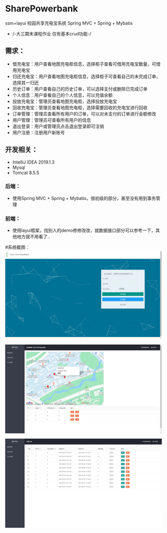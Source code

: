 # SharePowerbank
ssm+layui 校园共享充电宝系统 Spring MVC + Spring + Mybatis
* /-大三期末课程作业 仅有基本crud功能-/
## 需求：
*	借充电宝：用户查看地图充电柜信息，选择柜子查看可借用充电宝数量，可借用充电宝
*	归还充电宝：用户查看地图充电柜信息，选择柜子可查看自己的未完成订单，选择其一归还
*	历史订单：用户查看自己的历史订单，可以选择支付或删除已完成订单
*	个人信息：用户查看自己的个人信息，可以充值余额
*	投放充电宝：管理员查看地图充电柜，选择投放充电宝
*	回收充电宝：管理员查看地图充电柜，选择需要回收的充电宝进行回收
*	订单管理：管理员查看所有用户的订单，可以对未支付的订单进行金额修改
*	用户管理：管理员可查看所有用户的信息
*	退出登录：用户或管理员点击退出登录即可注销
* 用户注册：注册用户新账号
## 开发相关：
* IntelliJ IDEA 2019.1.3 
* Mysql
* Tomcat 8.5.5
### 后端：
* 使用Spring MVC + Spring + Mybatis，很初级的部分，甚至没有用到事务管理

### 前端：
* 使用layui框架，找别人的demo修修改改，就数据接口部分可以参考一下，其他地方就不用看了..

#系统截图：
![image](https://github.com/euphoria429/SharePowerbank/blob/master/files/01.jpg)

![image](https://github.com/euphoria429/SharePowerbank/blob/master/files/02.jpg)

![image](https://github.com/euphoria429/SharePowerbank/blob/master/files/03.jpg)
